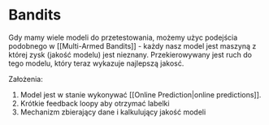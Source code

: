 # Bandits
Gdy mamy wiele modeli do przetestowania, możemy użyc podejścia podobnego w [[Multi-Armed Bandits]] -  każdy nasz model jest maszyną z której zysk (jakość modelu) jest nieznany. Przekierowywany jest ruch do tego modelu, który teraz wykazuje najlepszą jakosć.

Założenia:
1. Model jest w stanie wykonywać [[Online Prediction|online predictions]].
2. Krótkie feedback loopy aby otrzymać labelki
3. Mechanizm zbierający dane i kalkulujący jakość modeli